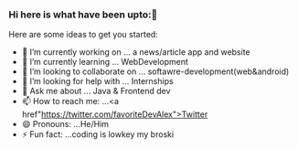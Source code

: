 ### Hi here is what have been upto:👋


Here are some ideas to get you started:

- 🔭 I’m currently working on ... a news/article app and website
- 🌱 I’m currently learning ... WebDevelopment
- 👯 I’m looking to collaborate on ... softawre-development(web&android)
- 🤔 I’m looking for help with ...  Internships
- 💬 Ask me about ... Java & Frontend dev
- 📫 How to reach me: ...<a href"https://twitter.com/favoriteDevAlex">Twitter</a>
- 😄 Pronouns: ...He/Him
- ⚡ Fun fact: ...coding is lowkey my broski

